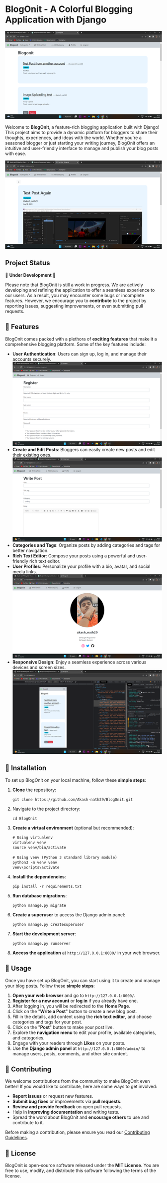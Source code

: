 # BlogOnit - A Colorful Blogging Application with Django

![BlogOnit Banner](https://github.com/Akash-nath29/BlogOnit/blob/main/demoImages/banner.png)

Welcome to **BlogOnit**, a feature-rich blogging application built with Django! This project aims to provide a dynamic platform for bloggers to share their thoughts, experiences, and ideas with the world. Whether you're a seasoned blogger or just starting your writing journey, BlogOnit offers an intuitive and user-friendly interface to manage and publish your blog posts with ease.

![Demo Post](https://github.com/Akash-nath29/BlogOnit/blob/main/demoImages/demoPost.png)

## Project Status

🚧 **Under Development** 🚧

Please note that BlogOnit is still a work in progress. We are actively developing and refining the application to offer a seamless experience to our users. As a result, you may encounter some bugs or incomplete features. However, we encourage you to **contribute** to the project by reporting issues, suggesting improvements, or even submitting pull requests.

## 🌟 Features

BlogOnit comes packed with a plethora of **exciting features** that make it a comprehensive blogging platform. Some of the key features include:

- **User Authentication**: Users can sign up, log in, and manage their accounts securely.
![User Authentication](https://github.com/Akash-nath29/BlogOnit/blob/main/demoImages/userAuth.png)
- **Create and Edit Posts**: Bloggers can easily create new posts and edit their existing ones.
![Post Writing](https://github.com/Akash-nath29/BlogOnit/blob/main/demoImages/writePost.png)
- **Categories and Tags**: Organize posts by adding categories and tags for better navigation.
- **Rich Text Editor**: Compose your posts using a powerful and user-friendly rich text editor.
- **User Profiles**: Personalize your profile with a bio, avatar, and social media links.
![User Profile](https://github.com/Akash-nath29/BlogOnit/blob/main/demoImages/userProfile.png)
- **Responsive Design**: Enjoy a seamless experience across various devices and screen sizes.
![Responsive Design](https://github.com/Akash-nath29/BlogOnit/blob/main/demoImages/responsiveDesign.png)

## 🚀 Installation

To set up BlogOnit on your local machine, follow these **simple steps**:

1. **Clone** the repository:

   ```
   git clone https://github.com/Akash-nath29/BlogOnit.git
   ```

2. Navigate to the project directory:

   ```
   cd BlogOnit
   ```

3. **Create a virtual environment** (optional but recommended):

   ```
   # Using virtualenv
   virtualenv venv
   source venv/bin/activate

   # Using venv (Python 3 standard library module)
   python3 -m venv venv
   venv\Scripts\activate
   ```

4. **Install the dependencies**:

   ```
   pip install -r requirements.txt
   ```

5. **Run database migrations**:

   ```
   python manage.py migrate
   ```

6. **Create a superuser** to access the Django admin panel:

   ```
   python manage.py createsuperuser
   ```

7. **Start the development server**:

   ```
   python manage.py runserver
   ```

8. **Access the application** at `http://127.0.0.1:8000/` in your web browser.

## 🎉 Usage

Once you have set up BlogOnit, you can start using it to create and manage your blog posts. Follow these **simple steps**:

1. **Open your web browser** and go to `http://127.0.0.1:8000/`.
2. **Register for a new account** or **log in** if you already have one.
3. After logging in, you will be redirected to the **Home Page**.
4. Click on the "**Write a Post**" button to create a new blog post.
5. Fill in the details, add content using the **rich text editor**, and choose categories and tags for your post.
6. Click on the "**Post**" button to make your post live.
7. Explore the **navigation menu** to edit your profile, available categories, and categories.
8. Engage with your readers through **Likes** on your posts.
9. Use the **Django admin panel** at `http://127.0.0.1:8000/admin/` to manage users, posts, comments, and other site content.

## 🙌 Contributing

We welcome contributions from the community to make BlogOnit even better! If you would like to contribute, here are some ways to get involved:

- **Report issues** or request new features.
- **Submit bug fixes** or improvements via **pull requests**.
- **Review and provide feedback** on open pull requests.
- Help in **improving documentation** and writing tests.
- Spread the word about BlogOnit and **encourage others** to use and contribute to it.

Before making a contribution, please ensure you read our [Contributing Guidelines](CONTRIBUTING.md).

## 📝 License

BlogOnit is open-source software released under the **MIT License**. You are free to use, modify, and distribute this software following the terms of the license.
